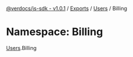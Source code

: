 [@verdocs/js-sdk - v1.0.1](../README.md) / [Exports](../modules.md) / [Users](Users.md) / Billing

# Namespace: Billing

[Users](Users.md).Billing
